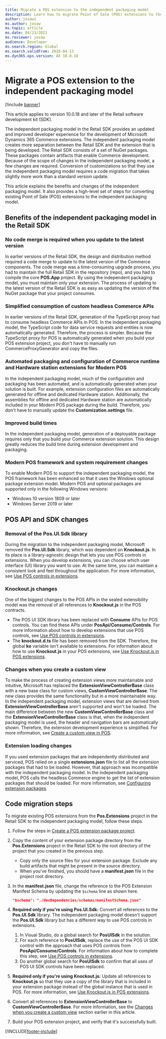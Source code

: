 ```yaml
---
title: Migrate a POS extension to the independent packaging model
description: Learn how to migrate Point of Sale (POS) extensions to the independent packaging model as it applies to the Retail software development kit.
author: josaw1
ms.author: josaw
ms.topic: article
ms.date: 04/13/2021
ms.reviewer: josaw
audience: Developer
ms.search.region: Global
ms.search.validFrom: 2020-04-13
ms.dyn365.ops.version: AX 10.0.18
---
```


# Migrate a POS extension to the independent packaging model

[!include [banner](../../../includes/banner.md)]

This article applies to version 10.0.18 and later of the Retail software development kit (SDK).

The independent packaging model in the Retail SDK provides an updated and improved developer experience for the development of Microsoft Dynamics 365 Commerce extensions. The independent packaging model creates more separation between the Retail SDK and the extension that is being developed. The Retail SDK consists of a set of NuGet packages. These packages contain artifacts that enable Commerce development. Because of the scope of changes in the independent packaging model, a few changes are required. Conversion of customizations so that they use the independent packaging model requires a code migration that takes slightly more work than a standard version update.

This article explains the benefits and changes of the independent packaging model. It also provides a high-level set of steps for converting existing Point of Sale (POS) extensions to the independent packaging model.

## Benefits of the independent packaging model in the Retail SDK

### No code merge is required when you update to the latest version

In earlier versions of the Retail SDK, the design and distribution method required a code merge to update to the latest version of the Commerce components. The code merge was a time-consuming upgrade process, you had to maintain the full Retail SDK in the repository (repo), and you had to compile the core **POS.App** project. By using the independent packaging model, you must maintain only your extension. The process of updating to the latest version of the Retail SDK is as easy as updating the version of the NuGet package that your project consumes.

### Simplified consumption of custom headless Commerce APIs

In earlier versions of the Retail SDK, generation of the TypeScript proxy had to consume headless Commerce APIs in POS. In the independent packaging model, the TypeScript code for data service requests and entities is now automatically generated. Therefore, the process is simpler. Because the TypeScript proxy for POS is automatically generated when you build your POS extension project, you don't have to manually run CommerceProxyGenerator and copy the files.

### Automated packaging and configuration of Commerce runtime and Hardware station extensions for Modern POS

In the independent packaging model, much of the configuration and packaging has been automated, and is automatically generated when your solution is built. For example, extension configuration files are automatically generated for offline and dedicated Hardware station. Additionally, the assemblies for offline and dedicated Hardware station are automatically included in your Modern POS package during the build. Therefore, you don't have to manually update the **Customization.settings** file.

### Improved build times

In the independent packaging model, generation of a deployable package requires only that you build your Commerce extension solution. This design greatly reduces the build time during extension development and packaging.

### Modern POS framework and system requirement changes

To enable Modern POS to support the independent packaging model, the POS framework has been enhanced so that it uses the Windows optional package extension model. Modern POS and optional packages are supported only in the following Windows versions:

+ Windows 10 version 1809 or later
+ Windows Server 2019 or later

## POS API and SDK changes

### Removal of the Pos.UI.Sdk library

During the migration to the independent packaging model, Microsoft removed the **Pos.UI.Sdk** library, which was dependent on **Knockout.js**. In its place is a library-agnostic design that lets you use POS controls in extensions. When you develop extensions, you can choose which user interface (UI) library you want to use. At the same time, you can maintain a consistent look and feel throughout the application. For more information, see [Use POS controls in extensions](controls-pos-extension.md).

### Knockout.js changes

One of the biggest changes to the POS APIs in the sealed extensibility model was the removal of all references to **Knockout.js** in the POS contracts.

+ The POS UI SDK library has been replaced with **Consume** APIs for POS controls. You can find these APIs under **PosApi/Consume/Controls**. For more information about how to develop extensions that use POS controls, see [Use POS controls in extensions](controls-pos-extension.md).
+ The **knockout.d.ts** file has been removed from the SDK. Therefore, the global **ko** variable isn't available to extensions. For information about how to use **Knockout.js** in your POS extensions, see [Use Knockout.js in POS extensions](knockout-pos-extension.md).

### <a id="custom-view"></a>Changes when you create a custom view

To make the process of creating extension views more maintainable and intuitive, Microsoft has replaced the **ExtensionViewControllerBase** class with a new base class for custom views, **CustomViewControllerBase**. The new class provides the same functionality but in a more maintainable way. In the independent packaging model, extension views that are derived from **ExtensionViewControllerBase** aren't supported and won't be loaded. The main difference between the new **CustomViewControllerBase** class and the **ExtensionViewControllerBase** class is that, when the independent packaging model is used, the header and navigation bars are automatically shown. Therefore, the extension development experience is simplified. For more information, see [Create a custom view in POS](custom-pos-view.md).

### Extension loading changes

If you used extension packages that are independently distributed and serviced, POS relied on a single **extensions.json** file to list all the extension packages that had to be loaded. However, that approach was incompatible with the independent packaging model. In the independent packaging model, POS calls the headless Commerce engine to get the list of extension packages that should be loaded. For more information, see [Configuring extension packages](pos-extension-basics.md#configuring-extension-packages).

## Code migration steps

To migrate existing POS extensions from the **Pos.Extensions** project in the Retail SDK to the independent packaging model, follow these steps.

1. Follow the steps in [Create a POS extension package project](create-pos-extension-package.md).
2. Copy the content of your extension package directory from the **Pos.Extensions** project in the Retail SDK to the root directory of the project that you created in the previous step.

    + Copy only the source files for your extension package. Exclude any build artifacts that might be present in the source directory.
    + When you've finished, you should have a **manifest.json** file in the project root directory.

3. In the **manifest.json** file, change the reference to the POS Extension Manifest Schema by updating the `$schema` line as shown here.

    ```json
    "$schema": "./devDependencies/schemas/manifestSchema.json"
    ```

4. **Required only if you're using Pos.UI.Sdk:** Convert all references to the **Pos.UI.Sdk** library. The independent packaging model doesn't support the **Pos.UI.Sdk** library but has a different way to use POS controls in extensions.

    1. In Visual Studio, do a global search for **PosUISdk** in the solution.
    2. For each reference to **PosUISdk**, replace the use of the POS UI SDK control with the approach that uses POS controls from **PosApi/Consume/Controls**. For information about how to complete this step, see [Use POS controls in extensions](controls-pos-extension.md).
    3. Do another global search for **PosUISdk** to confirm that all uses of POS UI SDK controls have been replaced.

5. **Required only if you're using Knockout.js:** Update all references to **Knockout.js** so that they use a copy of the library that is included in your extension package instead of the global instance that is used in POS. For more information, see [Use Knockout.js in POS extensions](knockout-pos-extension.md).
6. Convert all references to **ExtensionViewControllerBase** to **CustomViewControllerBase**. For more information, see the [Changes when you create a custom view](#custom-view) section earlier in this article.
7. Build your POS extension project, and verify that it's successfully built.

[!INCLUDE[footer-include](../../../includes/footer-banner.md)]
